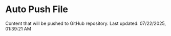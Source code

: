 # Auto Push File

Content that will be pushed to GitHub repository.
Last updated: 07/22/2025, 01:39:21 AM